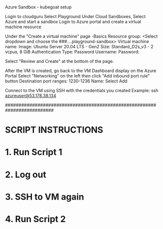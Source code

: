 Azure Sandbox - kubegoat setup

Login to cloudguru
Select Playground
Under Cloud Sandboxes, Select Azure and start a sandbox
Login to Azure portal and create a virtual machine resource

Under the "Create a virtual machine" page
	-Basics
		Resource group: <Select dropdown and choose the ###....playground-sandbox>
		Virtual machine name: <Name the VM>
		Image: Ubuntu Server 20.04 LTS - Gen2
		Size: Standard_D2s_v3 - 2 vcpus, 8 GiB
		Authentication Type: Password
 		Username: <choose a username>
		Password: <choose a password>

Select "Review and Create" at the bottom of the page.


After the VM is created, go back to the VM Dashboard display on the Azure Portal
Select "Networking" on the left then click "Add inbound port rule" button
	Destination port ranges: 1230-1236
	Name: <Name the rule>
 	Select Add

Connect to the VM using SSH with the credentials you created
	Example: ssh azureuser@53.178.38.134

##########################################################################
#    SCRIPT INSTRUCTIONS
#   1. Run Script 1
#   2. Log out
#   3. SSH to VM again
#   4. Run Script 2